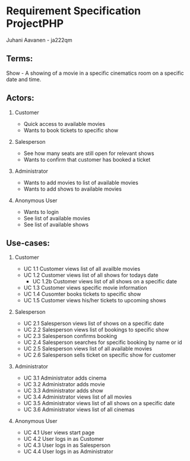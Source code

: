 Requirement Specification ProjectPHP
====================================
Juhani Aavanen - ja222qm

Terms:
------

Show - A showing of a movie in a specific cinematics room on a specific date and time.

Actors:
-------

1. Customer
	- Quick access to available movies
	- Wants to book tickets to specific show

2. Salesperson
	- See how many seats are still open for relevant shows
	- Wants to confirm that customer has booked a ticket

3. Administrator
	- Wants to add movies to list of available movies
	- Wants to add shows to available movies
	
4. Anonymous User
	- Wants to login
	- See list of available movies
	- See list of available shows
	
Use-cases:
----------

1. Customer
	- UC 1.1 Customer views list of all availble movies
	- UC 1.2 Customer views list of all shows for todays date
		- UC 1.2b Customer views list of all shows on a specific date
	- UC 1.3 Customer views specific movie information
	- UC 1.4 Cusomter books tickets to specific show
	- UC 1.5 Customer views his/her tickets to upcoming shows
	
2. Salesperson
	- UC 2.1 Salesperson views list of shows on a specific date
	- UC 2.2 Salesperson views list of bookings to specific show
	- UC 2.3 Salesperson confirms booking
	- UC 2.4 Salesperson searches for specific booking by name or id
	- UC 2.5 Salesperson views list of all available movies
	- UC 2.6 Salesperson sells ticket on specific show for customer
	
3. Administrator
	- UC 3.1 Administrator adds cinema
	- UC 3.2 Administrator adds movie
	- UC 3.3 Administrator adds show
	- UC 3.4 Administrator views list of all movies
	- UC 3.5 Administrator views list of all shows on a specific date
	- UC 3.6 Administrator views list of all cinemas
	
4. Anonymous User
	- UC 4.1 User views start page
	- UC 4.2 User logs in as Customer
	- UC 4.3 User logs in as Salesperson
	- UC 4.4 User logs in as Administrator


